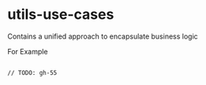 # utils-use-cases

Contains a unified approach to encapsulate
business logic


For Example

```

// TODO: gh-55

```
